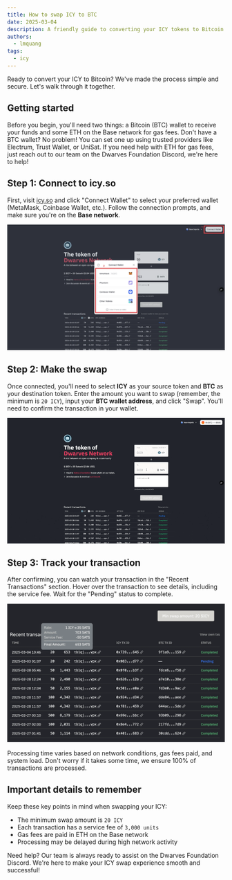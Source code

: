 ```yaml
---
title: How to swap ICY to BTC
date: 2025-03-04
description: A friendly guide to converting your ICY tokens to Bitcoin (BTC) using our platform. We'll walk you through the process step by step, from wallet setup to transaction monitoring.
authors:
  - lmquang
tags:
  - icy
---
```


Ready to convert your ICY to Bitcoin? We've made the process simple and secure. Let's walk through it together.

## Getting started

Before you begin, you'll need two things: a Bitcoin (BTC) wallet to receive your funds and some ETH on the Base network for gas fees. Don't have a BTC wallet? No problem! You can set one up using trusted providers like Electrum, Trust Wallet, or UniSat. If you need help with ETH for gas fees, just reach out to our team on the Dwarves Foundation Discord, we're here to help!

## Step 1: Connect to icy.so

First, visit [icy.so](https://icy.so) and click "Connect Wallet" to select your preferred wallet (MetaMask, Coinbase Wallet, etc.). Follow the connection prompts, and make sure you're on the **Base network**.

![Connect wallet interface showing the wallet connection button and network selection](assets/icy-swap-connect-wallet.webp)

## Step 2: Make the swap

Once connected, you'll need to select **ICY** as your source token and **BTC** as your destination token. Enter the amount you want to swap (remember, the minimum is `20 ICY`), input your **BTC wallet address**, and click "Swap". You'll need to confirm the transaction in your wallet.

![Animated demonstration of the swap process on icy.so](assets/icy-swap-process.gif)

## Step 3: Track your transaction

After confirming, you can watch your transaction in the "Recent Transactions" section. Hover over the transaction to see details, including the service fee. Wait for the "Pending" status to complete.

![Transaction tracking interface showing pending status and service fee details](assets/icy-swap-transaction-status.webp)

Processing time varies based on network conditions, gas fees paid, and system load. Don't worry if it takes some time, we ensure 100% of transactions are processed.

## Important details to remember

Keep these key points in mind when swapping your ICY:

- The minimum swap amount is `20 ICY`
- Each transaction has a service fee of `3,000 units`
- Gas fees are paid in ETH on the Base network
- Processing may be delayed during high network activity

Need help? Our team is always ready to assist on the Dwarves Foundation Discord. We're here to make your ICY swap experience smooth and successful!
